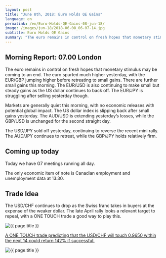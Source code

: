 ```yaml
---
layout: post
title: "June 8th, 2018: Euro Holds QE Gains"
language: en
permalink: /en/Euro-Holds-QE-Gains-08-jun-18/
image: /images/jun-18/2018-06-08_06-07-14.jpg
subtitle: Euro Holds QE Gains
summary: "The euro remains in control on fresh hopes that monetary stimulus may be coming to an end. The euro spurted much higher yesterday, with the EUR/GBP jumping higher before retreating to small gains. There are further small gains this morning"
---
```

## Morning Report: 07.00 London

The euro remains in control on fresh hopes that monetary stimulus may be coming to an end. The euro spurted much higher yesterday, with the EUR/GBP jumping higher before retreating to small gains. There are further small gains this morning. The EUR/USD is also continuing to make small but steady gains as the US dollar continues to back off. The EUR/JPY is struggling after selling yesterday though. 

Markets are generally quiet this morning, with no economic releases with potential global impact. The US dollar index is slipping back after small gains yesterday. The AUD/USD is extending yesterday’s losses, while the GBP/USD is unchanged for the second straight day. 

The USD/JPY sold off yesterday, continuing to reverse the recent mini rally. The AUD/JPY continues to retreat, while the GBP/JPY holds relatively firm. 

## Coming up today

Today we have G7 meetings running all day. 

The only economic item of note is Canadian employment and unemployment data at 13.30. 

## Trade Idea

The USD/CHF continues to drop as the Swiss franc takes in buyers at the expense of the weaker dollar. The late April rally looks a relevant target to repeal, with a ONE TOUCH trade a good way to play this.

<img class="post-image" src="{{ site.url }}/images/jun-18/2018-06-08_06-07-14.jpg" alt="{{ page.title }}" title="{{ page.title }}">

<a href="%LINK%%?currency=GBP&market=forex&underlying=frxUSDCHF&formname=touchnotouch&duration_amount=14&duration_units=d&expiry_type=duration&amount=10&amount_type=stake&barrier=0.9650" target="_blank">A ONE TOUCH trade predicting that the USD/CHF will touch 0.9650 within the next 14 could return 142% if successful.</a>

<img class="post-image" src="{{ site.url }}/images/jun-18/2018-06-08_06-18-21.jpg" alt="{{ page.title }}" title="{{ page.title }}">
